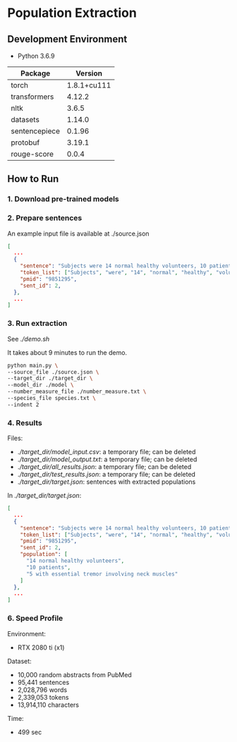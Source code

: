 # Population Extraction

## Development Environment

- Python 3.6.9

| Package | Version |
|-|-|
| torch | 1.8.1+cu111 |
| transformers | 4.12.2 |
| nltk | 3.6.5 |
| datasets | 1.14.0 |
| sentencepiece | 0.1.96 |
| protobuf | 3.19.1 |
| rouge-score | 0.0.4 |

## How to Run

### 1. Download pre-trained models

### 2. Prepare sentences

An example input file is available at ./source.json

```json
[
  ...
  {
    "sentence": "Subjects were 14 normal healthy volunteers, 10 patients with spasmodic torticollis and 5 with essential tremor involving neck muscles.",
    "token_list": ["Subjects", "were", "14", "normal", "healthy", "volunteers", ",", "10", "patients", "with", "spasmodic", "torticollis", "and", "5", "with", "essential", "tremor", "involving", "neck", "muscles", "."],
    "pmid": "9851295",
    "sent_id": 2,
  },
  ...
]
```

### 3. Run extraction

See *./demo.sh*

It takes about 9 minutes to run the demo.

```bash
python main.py \
--source_file ./source.json \
--target_dir ./target_dir \
--model_dir ./model \
--number_measure_file ./number_measure.txt \
--species_file species.txt \
--indent 2
```

### 4. Results

Files:

- *./target_dir/model_input.csv*: a temporary file; can be deleted
- *./target_dir/model_output.txt*: a temporary file; can be deleted
- *./target_dir/all_results.json*: a temporary file; can be deleted
- *./target_dir/test_results.json*: a temporary file; can be deleted
- *./target_dir/target.json*: sentences with extracted populations

In *./target_dir/target.json*:

```json
[
  ...
  {
    "sentence": "Subjects were 14 normal healthy volunteers, 10 patients with spasmodic torticollis and 5 with essential tremor involving neck muscles.",
    "token_list": ["Subjects", "were", "14", "normal", "healthy", "volunteers", ",", "10", "patients", "with", "spasmodic", "torticollis", "and", "5", "with", "essential", "tremor", "involving", "neck", "muscles", "."],
    "pmid": "9851295",
    "sent_id": 2,
    "population": [
      "14 normal healthy volunteers",
      "10 patients",
      "5 with essential tremor involving neck muscles"
    ]
  },
  ...
]
```

### 6. Speed Profile

Environment:
- RTX 2080 ti (x1)

Dataset:
- 10,000 random abstracts from PubMed
- 95,441 sentences
- 2,028,796 words
- 2,339,053 tokens
- 13,914,110 characters

Time:
- 499 sec

